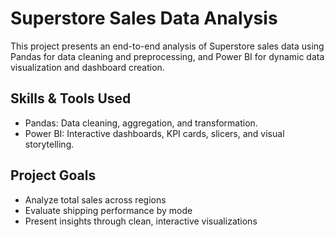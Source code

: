 # Superstore Sales Data Analysis
This project presents an end-to-end analysis of Superstore sales data using Pandas for data cleaning and preprocessing, and Power BI for dynamic data visualization and dashboard creation.

## Skills & Tools Used
- Pandas: Data cleaning, aggregation, and transformation.
- Power BI: Interactive dashboards, KPI cards, slicers, and visual storytelling.

## Project Goals
- Analyze total sales across regions
- Evaluate shipping performance by mode
- Present insights through clean, interactive visualizations
